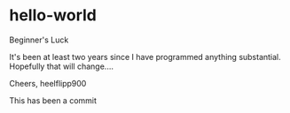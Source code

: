 # hello-world
Beginner's Luck

It's been at least two years since I have programmed anything substantial. Hopefully that will change....

Cheers, 
heelflipp900

This has been a commit